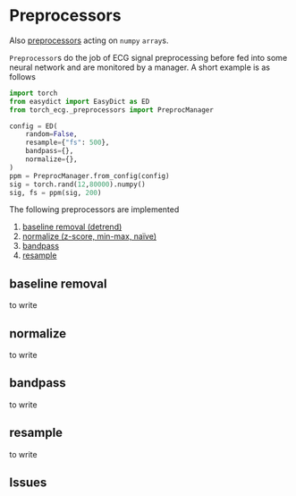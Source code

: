 # Preprocessors

Also [preprocessors](/torch_ecg/_preprocessors) acting on `numpy` `array`s. 

`Preprocessor`s do the job of ECG signal preprocessing before fed into some neural network and are monitored by a manager. A short example is as follows
```python
import torch
from easydict import EasyDict as ED
from torch_ecg._preprocessors import PreprocManager

config = ED(
    random=False,
    resample={"fs": 500},
    bandpass={},
    normalize={},
)
ppm = PreprocManager.from_config(config)
sig = torch.rand(12,80000).numpy()
sig, fs = ppm(sig, 200)
```

The following preprocessors are implemented
1. [baseline removal (detrend)](#baseline-removal)
2. [normalize (z-score, min-max, naïve)](#normalize)
3. [bandpass](#bandpass)
4. [resample](#resample)


## baseline removal
to write

## normalize
to write

## bandpass
to write

## resample
to write

## Issues

